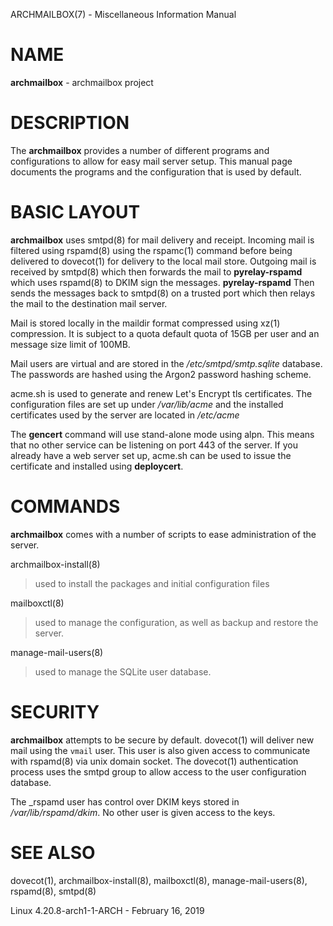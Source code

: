 ARCHMAILBOX(7) - Miscellaneous Information Manual

# NAME

**archmailbox** - archmailbox project

# DESCRIPTION

The
**archmailbox**
provides a number of different programs and
configurations to allow for easy mail server setup.
This manual page documents the programs and the
configuration that is used by default.

# BASIC LAYOUT

**archmailbox**
uses
smtpd(8)
for mail delivery and receipt.
Incoming mail is filtered using
rspamd(8)
using the
rspamc(1)
command before being delivered to
dovecot(1)
for delivery to the local mail store.
Outgoing mail is received by
smtpd(8)
which then forwards the mail to
**pyrelay-rspamd**
which uses
rspamd(8)
to DKIM sign the messages.
**pyrelay-rspamd**
Then sends the messages back to
smtpd(8)
on a trusted port which then relays the mail to the destination mail server.

Mail is stored locally in the maildir format compressed using
xz(1)
compression.
It is subject to a quota default quota of 15GB per user and an
message size limit of 100MB.

Mail users are virtual and are stored in the
*/etc/smtpd/smtp.sqlite*
database.
The passwords are hashed using the Argon2 password hashing scheme.

acme.sh is used to generate and renew Let's Encrypt tls
certificates.
The configuration files are set up under
*/var/lib/acme*
and the installed certificates used by the server are located in
*/etc/acme*

The
**gencert**
command will use stand-alone mode using alpn.
This means that no other service can be listening on port 443 of the server.
If you already have a web server set up, acme.sh can be used to issue
the certificate and installed using
**deploycert**.

# COMMANDS

**archmailbox**
comes with a number of scripts to ease administration of the
server.

archmailbox-install(8)

> used to install the packages and initial configuration files

mailboxctl(8)

> used to manage the configuration, as well as backup and restore
> the server.

manage-mail-users(8)

> used to manage the SQLite user database.

# SECURITY

**archmailbox**
attempts to be secure by default.
dovecot(1)
will deliver new mail using the
`vmail`
user.
This user is also given access to communicate with
rspamd(8)
via unix domain socket.
The
dovecot(1)
authentication process uses the smtpd group to allow access to the
user configuration database.

The \_rspamd user has control over DKIM keys stored in
*/var/lib/rspamd/dkim*.
No other user is given access to the keys.

# SEE ALSO

dovecot(1),
archmailbox-install(8),
mailboxctl(8),
manage-mail-users(8),
rspamd(8),
smtpd(8)

Linux 4.20.8-arch1-1-ARCH - February 16, 2019
